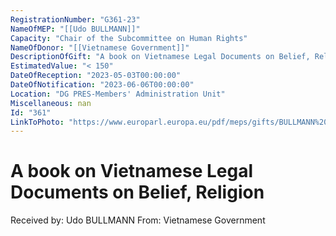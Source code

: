 ```yaml
---
RegistrationNumber: "G361-23"
NameOfMEP: "[[Udo BULLMANN]]"
Capacity: "Chair of the Subcommittee on Human Rights"
NameOfDonor: "[[Vietnamese Government]]"
DescriptionOfGift: "A book on Vietnamese Legal Documents on Belief, Religion"
EstimatedValue: "< 150"
DateOfReception: "2023-05-03T00:00:00"
DateOfNotification: "2023-06-06T00:00:00"
Location: "DG PRES-Members' Administration Unit"
Miscellaneous: nan
Id: "361"
LinkToPhoto: "https://www.europarl.europa.eu/pdf/meps/gifts/BULLMANN%20Udo_G361-23.jpg#"
---
```


# A book on Vietnamese Legal Documents on Belief, Religion

Received by: Udo BULLMANN
From: Vietnamese Government
